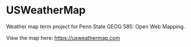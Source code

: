 # USWeatherMap

Weather map term project for Penn State GEOG 585: Open Web Mapping.

View the map here: https://usweathermap.com
